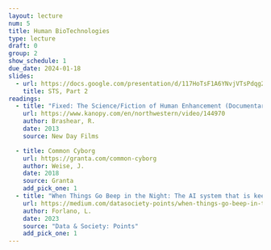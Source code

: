 ```yaml
---
layout: lecture
num: 5
title: Human BioTechnologies
type: lecture
draft: 0
group: 2
show_schedule: 1
due_date: 2024-01-18
slides:
  - url: https://docs.google.com/presentation/d/117HoTsF1A6YNvjVTsPdqg2clLcyAGYYn0QDRmTbCQFs/edit?usp=sharing
    title: STS, Part 2
readings:
  - title: "Fixed: The Science/Fiction of Human Enhancement (Documentary)"
    url: https://www.kanopy.com/en/northwestern/video/144970
    author: Brashear, R.
    date: 2013
    source: New Day Films

  - title: Common Cyborg
    url: https://granta.com/common-cyborg
    author: Weise, J.
    date: 2018
    source: Granta
    add_pick_one: 1
  - title: "When Things Go Beep in the Night: The AI system that is keeping me alive is ruining my life"
    url: https://medium.com/datasociety-points/when-things-go-beep-in-the-night-85318c59b90d
    author: Forlano, L.
    date: 2023
    source: "Data & Society: Points"
    add_pick_one: 1
---
```


